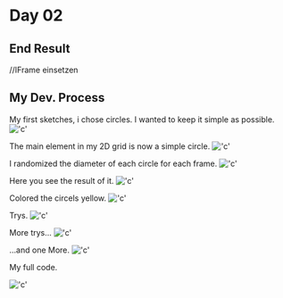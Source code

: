 # Day 02
## End Result
//IFrame einsetzen


## My Dev. Process
My first sketches, i chose circles. I wanted to keep it simple as possible.
!['c'](../../assets/images/skizze.jpg)

The main element in my 2D grid is now a simple circle.
!['c'](../../assets/images/circleblack1.jpg)

I randomized the diameter of each circle for each frame.
!['c'](../../assets/images/code22.jpg)

Here you see the result of it.
!['c'](../../assets/images/circleblack3.jpg)

Colored the circels yellow.
!['c'](../../assets/images/circle4.jpg)

Trys.
!['c'](../../assets/images/circlesizewhite.jpg)

More trys...
!['c'](../../assets/images/circlesizeblack2.jpg)

...and one More.
!['c'](../../assets/images/circlesizewhite3.jpg)

My full code.

!['c'](../../assets/images/code1.jpg)

